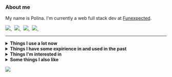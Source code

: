 ### About me
My name is Polina.
I'm currently a web full stack dev at [Funexpected](https://funexpectedapps.com/).
<p align="left">
  <a href="https://t.me/rabarbrablad/" target="_blank">
    <img src="https://img.shields.io/badge/telegram-%230077B5.svg?&style=for-the-badge&logo=telegram&logoColor=whit&color=black" />
  </a>&nbsp;
  <a href="mailto:rabarbrablad@gmail.com">
    <img src="https://img.shields.io/badge/gmail-%23D14836.svg?&style=for-the-badge&logo=gmail&logoColor=D14836&color=black" />
  </a>&nbsp;
  <a href="https://www.linkedin.com/in/polina-simonenko/" target="_blank">
    <img src="https://img.shields.io/badge/linkedin-%230A66C2.svg?&style=for-the-badge&logo=linkedin&logoColor=0A66C2&color=black" />
  </a>&nbsp;
  <a href="https://www.hackerrank.com/rabarbrablad" target="_blank">
    <img src="https://img.shields.io/badge/HackerRank-%230077B5.svg?&style=for-the-badge&logo=hackerrank&logoColor=2fc966&color=black" />
  </a>&nbsp;
</p>
<hr/>

<details>
  <summary><b>Things I use a lot now</b></summary>
  <br/>

  ![Python](          https://img.shields.io/badge/Python-1d405e.svg?&logo=python&logoColor=4382b4                                    )&nbsp;
  ![TypeScript](      https://img.shields.io/badge/TypeScript-262626.svg?&logo=typescript&logoColor=3278c7                            )&nbsp;
  ![MongoDB](         https://img.shields.io/badge/MongoDB-023430.svg?&logo=mongodb&logoColor=00ed64                                  )&nbsp;
  ![Poetry](          https://img.shields.io/badge/Poetry-3776AB.svg?&logo=poetry&logoColor=018ce1&color=1e293b                       )&nbsp;\
  ![React](           https://img.shields.io/badge/React-3776AB.svg?&logo=react&logoColor=4995ab&color=20232a                         )&nbsp;
  ![MUI](             https://img.shields.io/badge/MUI-3776AB.svg?&logo=mui&logoColor=0080ff&color=071b2e                             )&nbsp;
  ![Create React App](https://img.shields.io/badge/Create%20React%20App-3776AB.svg?&logo=createreactapp&logoColor=09d3ad&color=303847 )&nbsp;
  ![React Query](     https://img.shields.io/badge/React%20Query-012c4b.svg?&logo=reactquery&logoColor=ff4154&color=012c4b            )&nbsp;
  ![React Router](    https://img.shields.io/badge/React%20Router-3776AB.svg?&logo=reactrouter&logoColor=white&color=black            )&nbsp;\
  ![Git](             https://img.shields.io/badge/Git-413933.svg?&logo=git&logoColor=f74d27                                          )&nbsp;
  ![GitHub](          https://img.shields.io/badge/GitHub-%23121011.svg?&logo=github&logoColor=white                                  )&nbsp;
  ![GithubActions](   https://img.shields.io/badge/Github%20Actions-22272e.svg?&logo=github-actions&logoColor=2088FF                  )&nbsp;
  ![Docker](          https://img.shields.io/badge/Docker-0f1c24.svg?&logo=docker&logoColor=2496ED                                    )&nbsp;
  ![AWS](             https://img.shields.io/badge/Amazon%20AWS-232F3E.svg?&logo=amazon-aws&logoColor=FF9900                          )&nbsp;
  ![Firebase](        https://img.shields.io/badge/Firebase-1a73e8.svg?&logo=firebase&logoColor=FFCA28                                )&nbsp;\
  ![Bash](            https://img.shields.io/badge/Bash-0d1117.svg?&logo=gnubash&logoColor=4EAA25                                     )&nbsp;
  ![NodeJS](          https://img.shields.io/badge/NodeJS-233056.svg?&logo=node.js&logoColor=339933                                   )&nbsp;
  ![VSCode](          https://img.shields.io/badge/VS%20Code-2c2c32.svg?&logo=visual-studio-code&logoColor=007ACC                     )&nbsp;
  ![Insomnia](        https://img.shields.io/badge/Insomnia-00599C.svg?&logo=insomnia&logoColor=5e01d4&color=black                    )&nbsp;
</details>

<details>
  <summary><b>Things I have some expirience in and used in the past</b></summary>
  <br/>

  ![Flask](         https://img.shields.io/badge/Flask-3776AB.svg?&logo=flask&logoColor=white&color=black                   )&nbsp;
  ![FastApi](       https://img.shields.io/badge/FastAPI-2e303e.svg?&logo=fastapi&logoColor=009585                          )&nbsp;
  ![SQLAlchemy](    https://img.shields.io/badge/SQLAlchemy-788877                                                          )&nbsp;
  ![Pytest](        https://img.shields.io/badge/Pytest-3776AB.svg?&logo=pytest&logoColor=009fe4&color=696969               )&nbsp;
  ![Selenium](      https://img.shields.io/badge/Selenium-403f4d.svg?&logo=selenium&logoColor=green             )&nbsp;
  ![Swagger](       https://img.shields.io/badge/Swagger-00599C.svg?&logo=swagger&logoColor=grenn&color=173647              )&nbsp;\
  ![Go](            https://img.shields.io/badge/Go-%23007ACC.svg?&logo=go&logoColor=white&color=007e9d                     )&nbsp;
  ![Postgres](      https://img.shields.io/badge/Postgres-%23316192.svg?&logo=postgresql&logoColor=white                    )&nbsp;
  ![SQLite](        https://img.shields.io/badge/SQLite-003B57.svg?&logo=sqlite&logoColor=white                             )&nbsp;
  ![Elasticsearch]( https://img.shields.io/badge/Elasticsearch-DC382D.svg?&logo=elasticsearch&logoColor=005571&color=white  )&nbsp;
  ![Redis](         https://img.shields.io/badge/Redis-DC382D.svg?&logo=redis&logoColor=white                               )&nbsp;\
  ![Vim](           https://img.shields.io/badge/Vim-00599C.svg?&logo=vim&logoColor=019733&color=cccc9a                     )&nbsp;
  ![C](             https://img.shields.io/badge/-00599C.svg?&logo=c&logoColor=A8B9CC                                       )&nbsp;
  ![Cpp](           https://img.shields.io/badge/C++-00599C.svg?&logo=c%2B%2B&logoColor=00599C&color=333333                 )&nbsp;
  ![CMake](         https://img.shields.io/badge/CMake-00599C.svg?&logo=cmake&logoColor=064F8C&color=486d92                 )&nbsp;
  ![Qt](            https://img.shields.io/badge/Qt-00599C.svg?&logo=qt&logoColor=41CD52&color=08102b                       )&nbsp;
  ![Nginx](         https://img.shields.io/badge/Nginx-269539.svg?&logo=nginx&logoColor=white                               )&nbsp;\
  ![Pandas](        https://img.shields.io/badge/Pandas-3776AB.svg?&logo=pandas&logoColor=white&color=130655                )&nbsp;
  ![Plotly](        https://img.shields.io/badge/Plotly-3776AB.svg?&logo=plotly&logoColor=3f4f75&color=white                )&nbsp;
  ![NumPy](         https://img.shields.io/badge/NumPy-3776AB.svg?&logo=numpy&logoColor=4eaccf&color=013243                 )&nbsp;
  ![Jupyter](       https://img.shields.io/badge/Jupyter-3776AB.svg?&logo=jupyter&logoColor=f37727&color=767677             )&nbsp;
</details>

<details>
  <summary><b>Things I'm interested in</b></summary>
  <br/>

  ![Kubernetes](  https://img.shields.io/badge/Kubernetes-326CE5.svg?&logo=kubernetes&logoColor=white                 )&nbsp;
  ![Terraform](   https://img.shields.io/badge/Terraform-00599C.svg?&logo=terraform&logoColor=7b42bc&color=white      )&nbsp;
  ![RabbitMQ](    https://img.shields.io/badge/RabbitMQ-00599C.svg?&logo=rabbitmq&logoColor=ff6701&color=aab5af       )&nbsp;
  ![Kafka](       https://img.shields.io/badge/Apache%20Kafka-231F20.svg?&logo=apache-kafka&logoColor=white           )&nbsp;\
  ![WebAssembly]( https://img.shields.io/badge/WebAssembly-00599C.svg?&logo=webassembly&logoColor=654FF0&color=white  )&nbsp;
  ![GRPC](        https://img.shields.io/badge/GRpc-4285F4.svg?&logo=google&logoColor=white                           )&nbsp;\
  ![Rust](        https://img.shields.io/badge/Rust-00599C.svg?&logo=rust&logoColor=black&color=white                 )&nbsp;
  ![Kotlin](      https://img.shields.io/badge/Kotlin-0095D5.svg?&logo=kotlin&logoColor=white                         )&nbsp;
</details>

<details>
  <summary><b>Some things I also like</b></summary>
  <br/>

  ![Arch](  https://img.shields.io/badge/Arch%20Linux-00599C.svg?&logo=archlinux&logoColor=1793d1&color=333333 )&nbsp;
  ![Dwm](   https://img.shields.io/badge/dwm-00599C.svg?&logo=dwm&logoColor=1793d1&color=333333                )&nbsp;
</details>


<p>
  <img src="https://github-profile-summary-cards.vercel.app/api/cards/profile-details?username=rabarbra&theme=github_dark"/>
</p>
